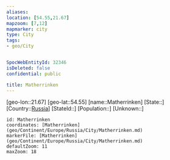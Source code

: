 ```yaml
---
aliases: 
location: [54.55,21.67]
mapzoom: [7,12] 
mapmarker: city 
type: City
tags:
- geo/City


SpocWebEntityId: 32346
isDeleted: false
confidential: public

title: Matherrinken
---
```

[geo-lon::21.67]
[geo-lat::54.55]
[name::Matherrinken]
[State::]
[Country::[Russia](geo/Continent/Europe/Russia.md)]
[StateId::]
[Population::]
[Unknown::]


```leaflet
id: Matherrinken
coordinates: [Matherrinken](geo/Continent/Europe/Russia/City/Matherrinken.md)
markerFile: [Matherrinken](geo/Continent/Europe/Russia/City/Matherrinken.md)
defaultZoom: 11 
maxZoom: 18
```


